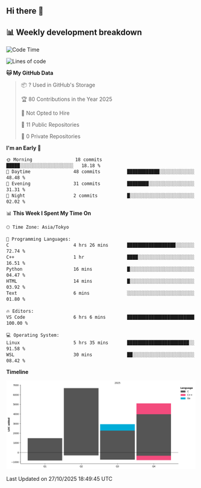 ## Hi there 👋

<!--
**mandakore/mandakore** is a ✨ _special_ ✨ repository because its `README.md` (this file) appears on your GitHub profile.

Here are some ideas to get you started:

- 🔭 I’m currently working on ...
- 🌱 I’m currently learning ...
- 👯 I’m looking to collaborate on ...
- 🤔 I’m looking for help with ...
- 💬 Ask me about ...
- 📫 How to reach me: ...
- 😄 Pronouns: ...
- ⚡ Fun fact: ...
-->

## 📊 Weekly development breakdown

<!--START_SECTION:waka-->
![Code Time](http://img.shields.io/badge/Code%20Time-146%20hrs%2011%20mins-blue)

![Lines of code](https://img.shields.io/badge/From%20Hello%20World%20I%27ve%20Written-16.2%20thousand%20lines%20of%20code-blue)

**🐱 My GitHub Data** 

> 📦 ? Used in GitHub's Storage 
 > 
> 🏆 80 Contributions in the Year 2025
 > 
> 🚫 Not Opted to Hire
 > 
> 📜 11 Public Repositories 
 > 
> 🔑 0 Private Repositories 
 > 
**I'm an Early 🐤** 

```text
🌞 Morning                18 commits          █████░░░░░░░░░░░░░░░░░░░░   18.18 % 
🌆 Daytime                48 commits          ████████████░░░░░░░░░░░░░   48.48 % 
🌃 Evening                31 commits          ████████░░░░░░░░░░░░░░░░░   31.31 % 
🌙 Night                  2 commits           █░░░░░░░░░░░░░░░░░░░░░░░░   02.02 % 
```


📊 **This Week I Spent My Time On** 

```text
🕑︎ Time Zone: Asia/Tokyo

💬 Programming Languages: 
C                        4 hrs 26 mins       ██████████████████░░░░░░░   72.74 % 
C++                      1 hr                ████░░░░░░░░░░░░░░░░░░░░░   16.51 % 
Python                   16 mins             █░░░░░░░░░░░░░░░░░░░░░░░░   04.47 % 
HTML                     14 mins             █░░░░░░░░░░░░░░░░░░░░░░░░   03.92 % 
Text                     6 mins              ░░░░░░░░░░░░░░░░░░░░░░░░░   01.80 % 

🔥 Editors: 
VS Code                  6 hrs 6 mins        █████████████████████████   100.00 % 

💻 Operating System: 
Linux                    5 hrs 35 mins       ███████████████████████░░   91.58 % 
WSL                      30 mins             ██░░░░░░░░░░░░░░░░░░░░░░░   08.42 % 
```

**Timeline**

![Lines of Code chart](https://raw.githubusercontent.com/mandakore/mandakore/main/assets/bar_graph.png)


 Last Updated on 27/10/2025 18:49:45 UTC
<!--END_SECTION:waka-->

